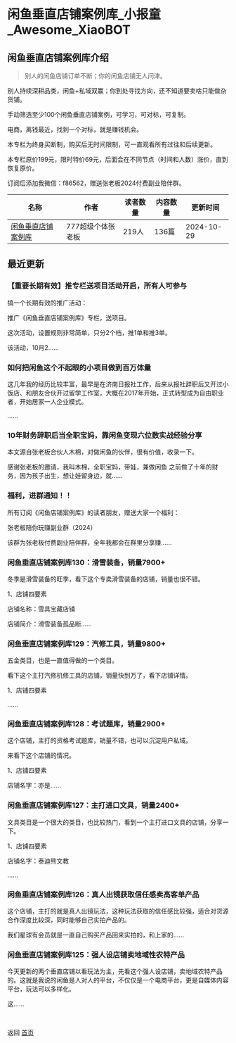 # 闲鱼垂直店铺案例库_小报童_Awesome_XiaoBOT

## 闲鱼垂直店铺案例库介绍
> 别人的闲鱼店铺订单不断；你的闲鱼店铺无人问津。    
    
别人持续深耕品类，闲鱼+私域双赢；你到处寻找方向，还不知道要卖啥只能做杂货铺。    
    
手动筛选至少100个闲鱼垂直店铺案例，可学习，可对标，可复制。    
    
电商，离钱最近，找到一个对标，就是赚钱机会。    
    
本专栏为终身买断制，购买后无时间限制，可一直观看所有过往和后续更新。    
    
本专栏原价199元，限时特价69元，后面会在不同节点（时间和人数）涨价，直到恢复原价。    
    
订阅后添加我微信：f86562，赠送张老板2024付费副业陪伴群。  
  


|名称|作者|读者数量|内容数量|更新时间|
|---|---|---|---|---|
|[闲鱼垂直店铺案例库](https://xiaobot.net/p/f86562?refer=9c3f1c95-a052-465a-9902-f6d75080262a)|777超级个体张老板|219人|136篇|2024-10-29|

## 最近更新
### 【重要长期有效】推专栏送项目活动开启，所有人可参与

搞一个长期有效的推广活动：

推广《闲鱼垂直店铺案例库》专栏，送项目。

这次活动，设置规则非常简单，只分2个档，推1单和推3单。

该活动，10月2......

### 如何把闲鱼这个不起眼的小项目做到百万体量

这几年我的经历比较丰富，最早是在济南日报社工作，后来从报社辞职后又开过小饭店、和朋友合伙开过留学工作室，大概在2017年开始，正式转型成为自由职业者，开始居家一人企业模式。

......

### 10年财务辞职后当全职宝妈，靠闲鱼变现六位数实战经验分享

本文源自张老板合伙人木棉，对做闲鱼的伙伴，很有价值，收录一下。

感谢张老板的邀请，我叫木棉，全职宝妈，带娃，兼做闲鱼 之前做了十年的财务，因为孩子出生，想让娃留身边，就......

### 福利，进群通知！！

所有订阅《闲鱼店铺案例库》的读者朋友，赠送大家一个福利：

张老板陪你玩赚副业群（2024）

该群为张老板付费副业陪伴群，全年我都会在群里分享赚......

### 闲鱼垂直店铺案例库130：滑雪装备，销量7900+

冬季是滑雪装备的旺季，看下这个专卖滑雪装备的店铺，销量也很不错。

1、店铺四要素

店铺名称：雪具宝藏店铺

店铺简介：滑雪装备孤品断......

### 闲鱼垂直店铺案例库129：汽修工具，销量9800+

五金类目，也是一直值得做的一个类目。

看下这个主打汽修机修工具的店铺，销量快到万了，看下店铺详情。

1、店铺四要素

......

### 闲鱼垂直店铺案例库128：考试题库，销量2900+

这个店铺，主打的资格考试题库，销量不错，也可以沉淀用户私域。

来看下这个店铺的情况。

1、店铺四要素

店铺名字：亦是......

### 闲鱼垂直店铺案例库127：主打进口文具，销量2400+

文具类目是一个很大的类目，也比较热门，看到一个主打进口文具的店铺，分享一下。

1、店铺四要素

店铺名字：泰迪熊文教

......

### 闲鱼垂直店铺案例库126：真人出镜获取信任感卖高客单产品

这个店铺，主打的就是真人出镜玩法，这种玩法获取的信任感比较强，适合对货源合作深度比较深，同时能够自己实拍产品的。

我们星球有会员就是一直自己购买产品回来实拍的，和上家的......

### 闲鱼垂直店铺案例库125：强人设店铺卖地域性农特产品

今天更新的两个垂直店铺以看玩法为主，先看这个强人设店铺，卖地域农特产品的。这就是我说的闲鱼是人对人的平台，不仅仅是一个电商平台，更是自媒体内容平台，玩法可以多样化。

这......


<a href="https://github.com/Reno9527/awesome-xiaobot" style="color: white; text-decoration: none;">awesome-xiaobot</a>

返回 [首页](../README.md)
